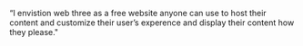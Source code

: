 “I envistion web three as a free website anyone can use to host their content and customize their user’s experence and display their content how they please."
